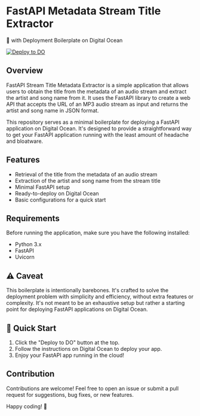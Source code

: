 # FastAPI Metadata Stream Title Extractor

🚀 with Deployment Boilerplate on Digital Ocean

[![Deploy to DO](https://www.deploytodo.com/do-btn-blue.svg)](https://cloud.digitalocean.com/apps/new?repo=https://github.com/jailsonsb2/fastapi-stream-title-bd/tree/main)

## Overview

FastAPI Stream Title Metadata Extractor is a simple application that allows users to obtain the title from the metadata of an audio stream and extract the artist and song name from it. It uses the FastAPI library to create a web API that accepts the URL of an MP3 audio stream as input and returns the artist and song name in JSON format.

This repository serves as a minimal boilerplate for deploying a FastAPI application on Digital Ocean. It's designed to provide a straightforward way to get your FastAPI application running with the least amount of headache and bloatware.

## Features

- Retrieval of the title from the metadata of an audio stream
- Extraction of the artist and song name from the stream title
- Minimal FastAPI setup
- Ready-to-deploy on Digital Ocean
- Basic configurations for a quick start

## Requirements

Before running the application, make sure you have the following installed:
- Python 3.x
- FastAPI
- Uvicorn

## ⚠️ Caveat

This boilerplate is intentionally barebones. It's crafted to solve the deployment problem with simplicity and efficiency, without extra features or complexity. It's not meant to be an exhaustive setup but rather a starting point for deploying FastAPI applications on Digital Ocean.

## 🚀 Quick Start

1. Click the "Deploy to DO" button at the top.
2. Follow the instructions on Digital Ocean to deploy your app.
3. Enjoy your FastAPI app running in the cloud!

## Contribution

Contributions are welcome! Feel free to open an issue or submit a pull request for suggestions, bug fixes, or new features.

Happy coding! 🎉

